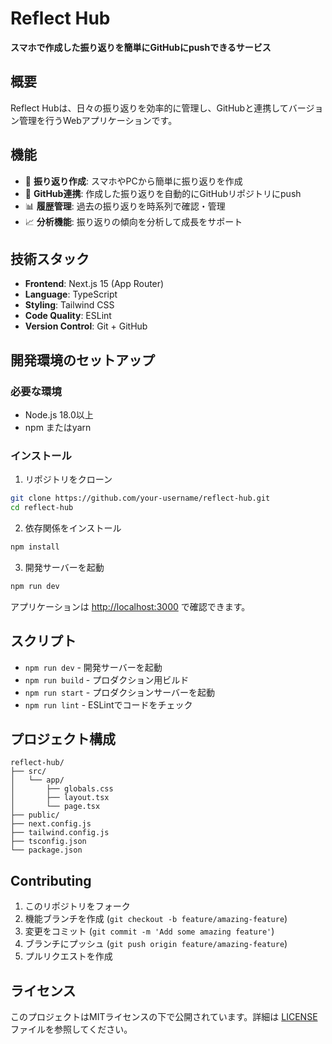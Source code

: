 # Reflect Hub

**スマホで作成した振り返りを簡単にGitHubにpushできるサービス**

## 概要

Reflect Hubは、日々の振り返りを効率的に管理し、GitHubと連携してバージョン管理を行うWebアプリケーションです。

## 機能

- 📝 **振り返り作成**: スマホやPCから簡単に振り返りを作成
- 🔗 **GitHub連携**: 作成した振り返りを自動的にGitHubリポジトリにpush
- 📊 **履歴管理**: 過去の振り返りを時系列で確認・管理
- 📈 **分析機能**: 振り返りの傾向を分析して成長をサポート

## 技術スタック

- **Frontend**: Next.js 15 (App Router)
- **Language**: TypeScript
- **Styling**: Tailwind CSS
- **Code Quality**: ESLint
- **Version Control**: Git + GitHub

## 開発環境のセットアップ

### 必要な環境
- Node.js 18.0以上
- npm またはyarn

### インストール

1. リポジトリをクローン
```bash
git clone https://github.com/your-username/reflect-hub.git
cd reflect-hub
```

2. 依存関係をインストール
```bash
npm install
```

3. 開発サーバーを起動
```bash
npm run dev
```

アプリケーションは [http://localhost:3000](http://localhost:3000) で確認できます。

## スクリプト

- `npm run dev` - 開発サーバーを起動
- `npm run build` - プロダクション用ビルド
- `npm run start` - プロダクションサーバーを起動
- `npm run lint` - ESLintでコードをチェック

## プロジェクト構成

```
reflect-hub/
├── src/
│   └── app/
│       ├── globals.css
│       ├── layout.tsx
│       └── page.tsx
├── public/
├── next.config.js
├── tailwind.config.js
├── tsconfig.json
└── package.json
```

## Contributing

1. このリポジトリをフォーク
2. 機能ブランチを作成 (`git checkout -b feature/amazing-feature`)
3. 変更をコミット (`git commit -m 'Add some amazing feature'`)
4. ブランチにプッシュ (`git push origin feature/amazing-feature`)
5. プルリクエストを作成

## ライセンス

このプロジェクトはMITライセンスの下で公開されています。詳細は [LICENSE](LICENSE) ファイルを参照してください。